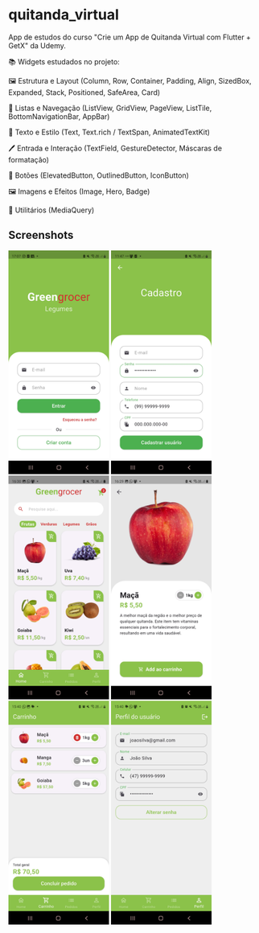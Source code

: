# quitanda_virtual

App de estudos do curso "Crie um App de Quitanda Virtual com Flutter + GetX" da Udemy.


📚 Widgets estudados no projeto:

🖼 Estrutura e Layout (Column, Row, Container, Padding, Align, SizedBox, Expanded, Stack, Positioned, SafeArea, Card)

📑 Listas e Navegação (ListView, GridView, PageView, ListTile, BottomNavigationBar, AppBar)

🎨 Texto e Estilo (Text, Text.rich / TextSpan, AnimatedTextKit)

🖊 Entrada e Interação (TextField, GestureDetector, Máscaras de formatação)

🔘 Botões (ElevatedButton, OutlinedButton, IconButton)

🖼 Imagens e Efeitos (Image, Hero, Badge)

📐 Utilitários (MediaQuery)


## Screenshots

<img src="screenshots/tela_login.jpg" width="200" />
<img src="screenshots/tela_cadastro.jpg" width="200" />
<img src="screenshots/home.jpg" width="200" />
<img src="screenshots/product_page.jpg" width="200" />
<img src="screenshots/carrinho.jpg" width="200" />
<img src="screenshots/perfil_usuario.jpg" width="200" />